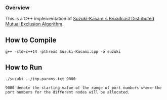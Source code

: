 ### Overview

This is a C++ implementation of <a href="../Reading-Material/Slides-Global-State-and-Snapshot-Recording-Algorithms.pdf">Suzuki-Kasami’s Broadcast  Distributed Mutual Exclusion Algorithm</a>.

## How to Compile

```
g++ -std=c++14 -pthread Suzuki-Kasami.cpp -o suzuki
```

## How to Run

```
./suzuki ../inp-params.txt 9000

9000 denote the starting value of the range of port numbers where the port numbers for the different nodes will be allocated.
```
